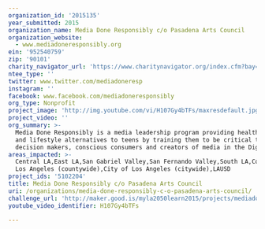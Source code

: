 ```yaml
---
organization_id: '2015135'
year_submitted: 2015
organization_name: Media Done Responsibly c/o Pasadena Arts Council
organization_website:
  - www.mediadoneresponsibly.org
ein: '952540759'
zip: '90101'
charity_navigator_url: 'https://www.charitynavigator.org/index.cfm?bay=search.profile&ein=952540759'
ntee_type: ''
twitter: www.twitter.com/mediadoneresp
instagram: ''
facebook: www.facebook.com/mediadoneresponsibly
org_type: Nonprofit
project_image: 'http://img.youtube.com/vi/H107Gy4bTFs/maxresdefault.jpg'
project_video: ''
org_summary: >-
  Media Done Responsibly is a media leadership program providing healthy media
  and lifestyle alternatives to teens by training them to be critical thinkers,
  decision makers, conscious consumers and creators of media in the Digital Age.
areas_impacted: >-
  Central LA,East LA,San Gabriel Valley,San Fernando Valley,South LA,County of
  Los Angeles (countywide),City of Los Angeles (citywide),LAUSD
project_ids: '5102204'
title: Media Done Responsibly c/o Pasadena Arts Council
uri: /organizations/media-done-responsibly-c-o-pasadena-arts-council/
challenge_url: 'http://maker.good.is/myla2050learn2015/projects/mediadoneresponsibly.html'
youtube_video_identifier: H107Gy4bTFs

---
```

